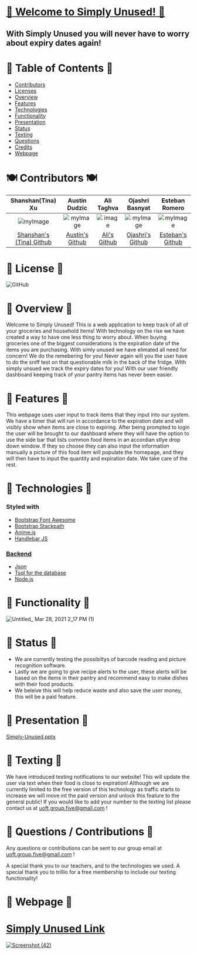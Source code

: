 # <a href="https://boiling-stream-03491.herokuapp.com/">🥗 Welcome to Simply Unused! 🥗</a>
## With Simply Unused you will never have to worry about expiry dates again!

# 🍎 Table of Contents 🍎

* [Contributors](#Contributors)
* [Licenses](#Licenses) 
* [Overview](#Overview)
* [Features](#Features)
* [Technologies](#Technologies)
* [Functionality](#Functionality)
* [Presentation](#Presentation)
* [Status](#Status)
* [Texting](#Texting)
* [Questions](#Questions)
* [Credits](#Credits)
* [Webpage](#Webpage)

<a name="Contributors"></a>
# 🍽 Contributors 🍽


|Shanshan(Tina) Xu|Austin Dudzic|Ali Taghva|Ojashri Basnyat|Esteban Romero
|:---:|:---:|:---:|:---:|:---:|
|![myImage](https://avatars.githubusercontent.com/u/77250536?s=460&u=e5c6bc1d7852a92834c9641f800430924902a4f8&v=4)|![myImage](https://ca.slack-edge.com/T01EXTZCZ44-U01FG6JGREX-8aab55bc0e29-512)|![image](https://user-images.githubusercontent.com/72447285/111550764-3240a780-8755-11eb-9c79-386292e447f1.png)|![myImage](https://ca.slack-edge.com/T01EXTZCZ44-U01FJHU7QFL-f542de91cc26-512) |![myImage](https://ca.slack-edge.com/T01EXTZCZ44-U01FQLMPF60-9d41f3ddda9e-512)|
|<a href="https://github.com/shanshantina" target="_blank"> Shanshan's (Tina) Github</a>| <a href="https://github.com/Studzic"> Austin's Github</a>|<a href="https://github.com/a-taghva">Ali's Github</a>|<a href="https://github.com/Ojashri-Basnyat"> Ojashri's Github</a>|<a href="https://github.com/esroleo">Esteban's Github|

<a name="Licenses"></a>
# 📃 License  📃 
![GitHub](https://img.shields.io/github/license/Bootcamp-group5/simply-unused?color=purple&style=plastic)

<a name="Overview"></a>
# 🍝 Overview 🍝
Welcome to Simply Unused! This is a web application to keep track of all of your groceries and household items! With technology on the rise we have created a way to have one less thing to worry about. When buying groceries one of the biggest considerations is the expiration date of the items you are purchasing. With simly unused we have elimated all need for concern! We do the remebering for you! Never again will you the user have to do the sniff test on that questionable milk in the back of the fridge. WIth simply unsued we track the expiry dates for you! With our user friendly dashboard keeping track of your pantry items has never been easier.

<a name="Features"></a>
# 🥩 Features 🥩
This webpage uses user input to track items that they input into our system. We have a timer that will run in accordance to the expiration date and will visibly show when items are close to expiring. After being prompted to login the user will be brought to our dashboard where they will have the option to use the side bar that lists common food items in an accordian stlye drop down window. If they so choose they can also input the information manually a picture of this food item will populate the homepage, and they will then have to input the quantity and expiration date. We take care of the rest.  

<a name="Technologies"></a>
# 🍲 Technologies 🍲

### Styled with 
* <a href="https://www.bootstrapcdn.com/fontawesome/"> Bootstrap Font Awesome</a>
* <a href="https://www.bootstrapcdn.com/"> Bootstrap Stackpath
* <a href="https://animejs.com/"> Anime.js</a> 
* <a href="https://handlebarsjs.com/JS"> Handlebar JS


### Backend
* Json 
* Tsql for the database
* Node.js
 
 <a name="Functionality"></a> 
# 🌮 Functionality 🌮
![Untitled_ Mar 28, 2021 2_17 PM (1)](https://user-images.githubusercontent.com/72447285/112763187-6a57ae00-8fd1-11eb-9885-fbba7501fdf0.gif)




<a name="Status"></a>
# 🍭 Status 🍭
* We are currently testing the possibiltys of barcode reading and picture recognition software.
* Lastly we are going to give recipe alerts to the user, these alerts will be based on the items in their pantry and recommend easy to make dishes with their food products.
* We beleive this will help reduce waste and also save the user money, this will be a paid feature. 

<a name="Presentation"></a>
# 🍣 Presentation 🍣
[Simply-Unused.pptx](https://github.com/Bootcamp-Group5/simply-unused/files/6192460/Simply-Unused.pptx)

<a name="Texting"></a>
# 🤳 Texting 🤳
We have introduced texting notifications to our website! This will update the user via text when their food is close to expiration! Although we are currently limited to the free version of this technology as traffic starts to increase we will move int the paid version and unlock this feature to the general public! If you would like to add your number to the texting list please contact us at uoft.group.five@gmail.com !

<a name ="Questions"></a>
# 🙋‍ Questions / Contributions 🙋‍
Any questions or contributions can be sent to our group email at uoft.group.five@gmail.com !

<a name ="Credits"></a>
A special thank you to our teachers, and to the technologies we used. A special thank you to trillio for a free membership to include our texting functionality!
<a name="Webpage"></a>
# 🍱 Webpage 🍱
# <a href= "https://boiling-stream-03491.herokuapp.com/"> Simply Unused Link
![Screenshot (42)](https://user-images.githubusercontent.com/72447285/112763119-1fd63180-8fd1-11eb-9511-caf85d8c1fc9.png)


